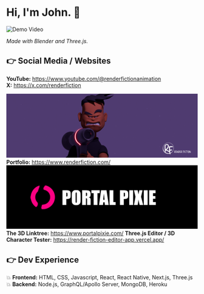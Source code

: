 # Hi, I'm John. 👋

![Demo Video](rf_demo2_gif.gif)

<i>Made with Blender and Three.js.</i>

## :point_right: Social Media / Websites
**YouTube:** https://www.youtube.com/@renderfictionanimation<br>
**X:** https://x.com/renderfiction<br>

![Portfolio Icon](x_banner_004.png) <br>
**Portfolio:** https://www.renderfiction.com/<br>
![3D Linktree Icon](portal_pixie_banner.png) <br>
**The 3D Linktree:** https://www.portalpixie.com/
**Three.js Editor / 3D Character Tester:** https://render-fiction-editor-app.vercel.app/<br>

## :point_right: Dev Experience
:boom: **Frontend:** HTML, CSS, Javascript, React, React Native, Next.js, Three.js<br>
:boom: **Backend:** Node.js, GraphQL/Apollo Server, MongoDB, Heroku<br>
